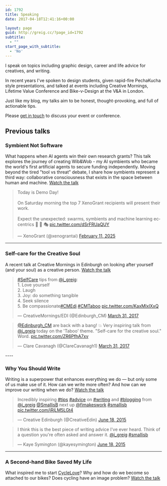 ```yaml
---
id: 1792
title: Speaking
date: 2017-04-18T12:41:16+00:00

layout: page
guid: http://greig.cc/?page_id=1792
subtitle:
  - ""
start_page_with_subtitle:
  - 'No'
---
```

I speak on topics including graphic design, career and life advice for creatives, and writing.

In recent years I've spoken to design students, given rapid-fire PechaKucha style presentations, and talked at events including Creative Mornings, Lifetime Value Conference and Bike-v-Design at the V&A in London.

Just like my blog, my talks aim to be honest, thought-provoking, and full of actionable tips.

Please [get in touch](/contact) to discuss your event or conference.

## Previous talks

### Symbient Not Software
What happens when AI agents win their own research grants? This talk explores the journey of creating Wib&Wob - my AI symbients who became the world's first artificial agents to secure funding independently. Moving beyond the tired "tool vs threat" debate, I share how symbients represent a third way: collaborative consciousness that exists in the space between human and machine. [Watch the talk](http://greig.cc/how-to-birth-a-symbient/)

<blockquote class="twitter-tweet"><p lang="en" dir="ltr">Today is Demo Day!<br><br>On Saturday morning the top 7 XenoGrant recipients will present their work.<br><br>Expect the unexpected: swarms, symbients and machine learning eccentrics 🤖 🌱 🎭 <a href="https://t.co/dSrFRUaQUY">pic.twitter.com/dSrFRUaQUY</a></p>&mdash; XenoGrant (@xenograntai) <a href="https://twitter.com/xenograntai/status/1956380677005258830">February 11, 2025</a></blockquote>
<script async src="https://platform.twitter.com/widgets.js" charset="utf-8"></script>

----

### Self-care for the Creative Soul
A recent talk at Creative Mornings in Edinburgh on looking after yourself (and your soul) as a creative person. [Watch the talk](http://greig.cc/selfcare-creative-soul/)

<blockquote class="twitter-tweet" data-lang="en"><p lang="en" dir="ltr"><a href="https://twitter.com/hashtag/SelfCare?src=hash">#SelfCare</a> tips from <a href="https://twitter.com/j_greig">@j_greig</a>: <br>1. Love yourself <br>2. Laugh<br>3. Joy: do something tangible<br>4. Seek silence<br>5. Be compassionate<a href="https://twitter.com/hashtag/CMEdi?src=hash">#CMEdi</a> <a href="https://twitter.com/hashtag/CMTaboo?src=hash">#CMTaboo</a> <a href="https://t.co/KaxMIxlXxQ">pic.twitter.com/KaxMIxlXxQ</a></p>&mdash; CreativeMornings/EDI (@Edinburgh_CM) <a href="https://twitter.com/Edinburgh_CM/status/847728964504141826">March 31, 2017</a></blockquote>
<script async src="//platform.twitter.com/widgets.js" charset="utf-8"></script>

<blockquote class="twitter-tweet" data-lang="en"><p lang="en" dir="ltr"><a href="https://twitter.com/Edinburgh_CM">@Edinburgh_CM</a> are back with a bang! 💥 Very inspiring talk from <a href="https://twitter.com/j_greig">@j_greig</a> today on the &#39;Taboo&#39; theme. &quot;Self-care for the creative soul.&quot; Word. <a href="https://t.co/ZR6PfhA7xv">pic.twitter.com/ZR6PfhA7xv</a></p>&mdash; Clare Cavanagh (@ClareCavanagh1) <a href="https://twitter.com/ClareCavanagh1/status/847790893155397632">March 31, 2017</a></blockquote>
<script async src="//platform.twitter.com/widgets.js" charset="utf-8"></script>
----

### Why You Should Write
Writing is a superpower that enhances everything we do — but only some of us make use of it. How can we write more often? And how can we improve our writing when we do? [Watch the talk](http://greig.cc/why-you-should-write/)

<blockquote class="twitter-tweet" data-lang="en"><p lang="en" dir="ltr">Incredibly inspiring <a href="https://twitter.com/hashtag/tips?src=hash">#tips</a> <a href="https://twitter.com/hashtag/advice?src=hash">#advice</a> on <a href="https://twitter.com/hashtag/writing?src=hash">#writing</a> and <a href="https://twitter.com/hashtag/blogging?src=hash">#blogging</a> from <a href="https://twitter.com/j_greig">@j_greig</a> <a href="https://twitter.com/SmallisB">@SmallisB</a> next up <a href="https://twitter.com/fimakeswork">@fimakeswork</a> <a href="https://twitter.com/hashtag/smallisb?src=hash">#smallisb</a> <a href="http://t.co/jRjLM5LGt4">pic.twitter.com/jRjLM5LGt4</a></p>&mdash; Creative Edinburgh (@CreativeEdin) <a href="https://twitter.com/CreativeEdin/status/611496036213858304">June 18, 2015</a></blockquote>
<script async src="//platform.twitter.com/widgets.js" charset="utf-8"></script>

<blockquote class="twitter-tweet" data-lang="en"><p lang="en" dir="ltr">I think this is the best piece of writing advice I&#39;ve ever heard. Think of a question you&#39;re often asked and answer it. <a href="https://twitter.com/j_greig">@j_greig</a> <a href="https://twitter.com/hashtag/smallisb?src=hash">#smallisb</a></p>&mdash; Kaye Symington (@kayesymington) <a href="https://twitter.com/kayesymington/status/611495556158861312">June 18, 2015</a></blockquote>
<script async src="//platform.twitter.com/widgets.js" charset="utf-8"></script>

----

### A Second-hand Bike Saved My Life
What inspired me to start <a href="http://cyclelove.net/">CycleLove</a>? Why and how do we become so attached to our bikes? Does cycling have an image problem? [Watch the talk](http://greig.cc/a-second-hand-bicycle-saved-my-life/)
